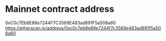 # Mainnet contract address
0xC0c7Eb8E88e7244F7C3569E483ad891F5a508a60
https://etherscan.io/address/0xc0c7eb8e88e7244f7c3569e483ad891f5a508a60
